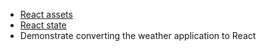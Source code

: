 
- [React assets](https://suncoast.io/handbook/curriculum/front-end/react-i/lectures/day-02-assets)
- [React state](https://suncoast.io/handbook/curriculum/front-end/react-i/lectures/day-02-state)
- Demonstrate converting the weather application to React
